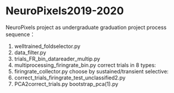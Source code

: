 # NeuroPixels2019-2020
NeuroPixels project as undergraduate graduation project
process sequence：
1. welltrained_foldselector.py
2. data_filter.py
3. trials_FR_bin_datareader_multip.py
4. multiprocessing_firingrate_bin.py
correct trials in 8 types:
5. firingrate_collector.py
choose by sustained/transient selective:
6. correct_trials_firingrate_test_unclassified2.py
7. PCA2correct_trials.py   bootstrap_pca(1).py
